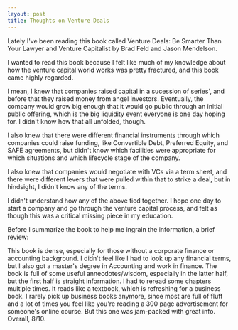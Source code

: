 ```yaml
---
layout: post
title: Thoughts on Venture Deals
---
```


Lately I've been reading this book called Venture Deals: Be Smarter Than Your Lawyer and Venture Capitalist by Brad Feld and Jason Mendelson.

I wanted to read this book because I felt like much of my knowledge about how the venture capital world works was pretty fractured, and this book came highly regarded. 

I mean, I knew that companies raised capital in a sucession of series', and before that they raised money from angel investors. Eventually, the company would grow big enough that it would go public through an initial public offering, which is the big liquidity event everyone is one day hoping for. I didn't know how that all unfolded, though. 

I also knew that there were different financial instruments through which companies could raise funding, like Convertible Debt, Preferred Equity, and SAFE agreements, but didn't know which facilities were appropriate for which situations and which lifecycle stage of the company. 

I also knew that companies would negotiate with VCs via a term sheet, and there were different levers that were pulled within that to strike a deal, but in hindsight, I didn't know any of the terms. 

I didn't understand how any of the above tied together. I hope one day to start a company and go through the venture capital process, and felt as though this was a critical missing piece in my education.

Before I summarize the book to help me ingrain the information, a brief review:

This book is dense, especially for those without a corporate finance or accounting background. I didn't feel like I had to look up any financial terms, but I also got a master's degree in Accounting and work in finance. The book is full of some useful annecdotes/wisdom, especially in the latter half, but the first half is straight information. I had to reread some chapters multiple times. It reads like a textbook, which is refreshing for a business book. I rarely pick up business books anymore, since most are full of fluff and a lot of times you feel like you're reading a 300 page advertisement for someone's online course. But this one was jam-packed with great info. Overall, 8/10.





